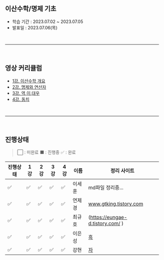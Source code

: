 ## **이산수학/명제 기초**

- 학습 기간 : 2023.07.02 ~ 2023.07.05
- 발표일 : 2023.07.06(목)

<br>

---

<br>

## **영상 커리큘럼**

- [1강. 이산수학 개요](https://www.youtube.com/watch?v=TLszG8J8mgs&list=PLRx0vPvlEmdDgOIBt9MKQl-uMVrxtac4n&index=1)
- [2강. 명제와 연산자](https://www.youtube.com/watch?v=qg-2TyHSwuc&list=PLRx0vPvlEmdDgOIBt9MKQl-uMVrxtac4n&index=2)
- [3강. 역,이,대우](https://www.youtube.com/watch?v=aSYQI4Ase9A&list=PLRx0vPvlEmdDgOIBt9MKQl-uMVrxtac4n&index=3)
- [4강. 동치](https://www.youtube.com/watch?v=KfJXtoe0VRI&list=PLRx0vPvlEmdDgOIBt9MKQl-uMVrxtac4n&index=4)

<br>

---

<br>

## **진행상태**

> :white_large_square: : 미완료
> :black_large_square: : 진행중
> :white_check_mark: : 완료

| 진행상태             | 1강                  | 2강                  | 3강                  | 4강                  | 이름   | 정리 사이트                                                                                                                    |
| -------------------- | -------------------- | -------------------- | -------------------- | -------------------- | ------ | ------------------------------------------------------------------------------------------------------------------------------ |
| :white_check_mark:   | :white_check_mark:   | :white_check_mark:   | :white_check_mark:   | :white_check_mark:   | 이세훈 | md파일 정리중...                                                                                                               |
| :white_check_mark:   | :white_check_mark:   | :white_check_mark:   | :white_check_mark:   | :white_check_mark:   | 연제경 | www.gtking.tistory.com                                                                                                         | 아직 블로그 미완 |
| :white_check_mark: | :white_check_mark: | :white_check_mark: | :white_check_mark: | :white_check_mark: | 최규호 |                                           (https://eungae-d.tistory.com/ )|
| :white_check_mark:   | :white_check_mark:   | :white_check_mark:   | :white_check_mark:   | :white_check_mark:   | 이은성 | [흑](https://velog.io/@seong_li/%EC%9D%B4%EC%82%B0-%EC%88%98%ED%95%99-%EC%9D%B4%EC%82%B0%EC%88%98%ED%95%99-%EA%B8%B0%EC%B4%88) |
| :white_check_mark:   | :white_check_mark:   | :white_check_mark:   | :white_check_mark:   | :white_check_mark:   | 강현   | [자](https://hyunleo.tistory.com/category/CS/%EC%9D%B4%EC%82%B0%EC%88%98%ED%95%99%20%EA%B8%B0%EC%B4%88)                        |

